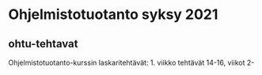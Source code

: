 # Ohjelmistotuotanto syksy 2021
## ohtu-tehtavat
Ohjelmistotuotanto-kurssin laskaritehtävät: 1. viikko tehtävät 14-16, viikot 2-

